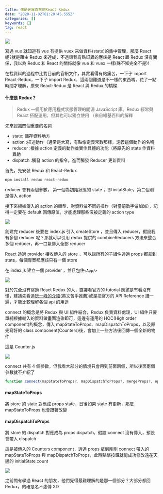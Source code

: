 ```yaml
---
title: 像是迷霧森林的React Redux
date: "2020-11-02T01:20:45.555Z"
categories: []
keywords: []
tag: react
---
```


![](/img/1__r39WdqeIKNCB3zpgB5__PCA.jpeg)

寫過 vue 就知道有 vue 有提供 vuex 來做資料(state)的集中管理，那麼 React 呢?就是藉由 Redux 來達成，不過讓我有點訝異的應該是 React 跟 Redux 沒有關係，我以為 Redux 和 React 的關係就像 vue 和 vuex 一樣(殊不知完全不是)!

在找資料的過程中比對目前的官網文件，其實看得有點痛苦，一下子 import React-Redux，一下子 import Redux，這兩個難道是不一樣的東西嗎，花了一點時間才理解，原來 React-Redux 是 React 與 Redux 的橋樑

#### 什麼是 Redux？

> Redux 一個用於應用程式狀態管理的開源 JavaScript 庫。Redux 經常與 React 搭配運用，但其也可以獨立使用 （來自維基百科的解釋

先來認識四個重要的名詞

- state: 儲存資料地方
- action :描述動作（通常是大寫，有點像定義常數那樣，定義這個動作的名稱
- reducer :根據 action 定義的動作並實作具體的功能（將原先的 state 作資料異動
- dispatch :觸發 action 的指令，進而觸發 Reducer 更新資料

首先，先安裝 Redux 和 React-Redux

```bash
npm install redux react-redux
```

reducer 會有兩個參數， 第一個為初始狀態的 state ，即 initalState，第二個則是傳入 action

接下來根據傳入的 action 的類型，對資料做不同的操作（對當前數字做加減），記得一定要在 default 回傳原值，才能處理那些沒被定義的 action type

![](/img/1__50288MQ04Ir__n137St3T8w.png)

創建完 reducer 後要在 index.js 引入 createStore ，並且傳入 reducer，假設我有多個 reducer 呢？那就可以引用 redux 提供的 combineReducers 方法來整合多個 reducer，再一口氣傳入全部 reducer

React 透過 provider 接收傳入的 store ，可以讓所有的子組件透過 props 都拿到 state，每個專案都應該只有一個 store

在 index.js 建立一個 provider ，並且包住`<App/>`

![](/img/1__9M2IbbimRsj5CBxxd6GHZQ.png)

對於完全沒有寫過 React Redux 的人，直接看官方的 tutorial 應該是有看沒有懂，建議先看過[阮一峰的介紹](https://www.ruanyifeng.com/blog/2016/09/redux_tutorial_part_three_react-redux.html)(英文苦手推薦)或是把官方的 API Reference 讀一遍，才能比較理解各個 api 的用途

connect 的概念是將 Redux 與 UI 組件結合，Redux 負責資料處理，UI 組件只要單純根據輸入的資料做畫面渲染即可，這邊有運用的 HOC(High order component)的概念，傳入 mapStateToProps、mapDispatchToProps，以及原先寫好的 class component(Counters)後，會加上一些方法後回傳一個全新的物件

這是 Counter.js

![](/img/1__0jIluWd__mcnpw7jqpJb8Cg.png)

connect 共有 4 個參數，但我看大部分的情境只會用到前面兩個，所以後面兩個參數就不介紹了

```javascript
function connect(mapStateToProps?, mapDispatchToProps?, mergeProps?, options?))
```

#### mapStateToProps

將 store 的 state 對應成 props state，日後如果 state 有更新，那麼 mapStateToProps 也會跟著改變

#### mapDispatchToProps

將 store 的 dispatch 對應成為 props dispatch，假設 connect 沒有傳入，預設會帶入 dispatch

這是被傳入的 Counters component，透過 props 拿到剛剛 connect 帶入的 mapStateToProps 與 mapDispatchToProps，此時點擊按鈕就能成功修改遠在天邊的 initialState.count

![](/img/1__Fq3C7as79OhEl58okfZhWw.png)

之前問有學過 React 的朋友，他們覺得最難理解的是那一個部分？大部分都回 Redux，的確是名不虛傳 XD
